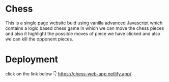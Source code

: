 # Chess

This is a single page website buid using vanilla advanced Javascript which contains a logic based chess game in which we can move the chess pieces and also it highlight the possible moves of piece we have clicked and also we can kill the opponent pieces.

# Deployment

click on the link below 👇
https://chess-web-app.netlify.app/
